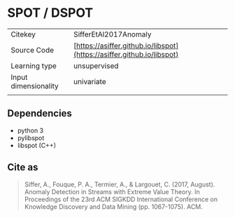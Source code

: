 # SPOT / DSPOT

|||
| :--- | :--- |
| Citekey | SifferEtAl2017Anomaly |
| Source Code | [https://asiffer.github.io/libspot](https://asiffer.github.io/libspot) |
| Learning type | unsupervised |
| Input dimensionality | univariate |
|||

## Dependencies

- python 3
- pylibspot
- libspot (C++)

## Cite as

> Siffer, A., Fouque, P. A., Termier, A., & Largouet, C. (2017, August).
> Anomaly Detection in Streams with Extreme Value Theory.
> In Proceedings of the 23rd ACM SIGKDD International Conference on Knowledge Discovery and Data Mining (pp. 1067-1075). ACM.
